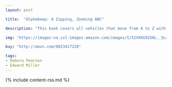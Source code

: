 ```yaml
---
layout: post

title:  "Alphabeep: A Zipping, Zooming ABC"

description: "This book covers all vehicles that move from A to Z with a rhyming, rocking pattern of vehicle sounds that children are sure to love. Signs throughout provide lots of opportunities for reading environmental print."

img: "https://images-na.ssl-images-amazon.com/images/I/51VXKG925HL._SL480_.jpg"

buy: "http://amzn.com/0823417220"

tags:
- Debora Pearson
- Edward Miller
---
```


{% include content-rss.md %}